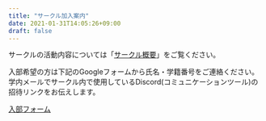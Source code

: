 ```yaml
---
title: "サークル加入案内"
date: 2021-01-31T14:05:26+09:00
draft: false
---
```


サークルの活動内容については「[サークル概要](https://fun-ai/github.io/about/)」をご覧ください。

入部希望の方は下記のGoogleフォームから氏名・学籍番号をご連絡ください。学内メールでサークル内で使用しているDiscord(コミュニケーションツール)の招待リンクをお伝えします。

[入部フォーム](https://forms.gle/YUjwxkrHDWLsJDSu6)